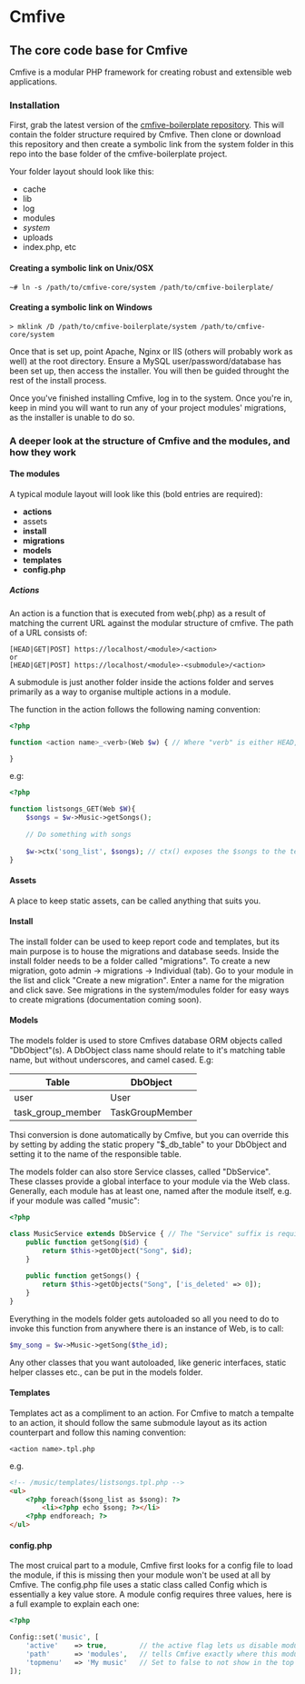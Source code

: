 # Cmfive

## The core code base for Cmfive

Cmfive is a modular PHP framework for creating robust and extensible web applications.

### Installation

First, grab the latest version of the [cmfive-boilerplate repository](https://github.com/2pisoftware/cmfive-boilerplate/archive/master.zip). This will contain the folder structure required by Cmfive. Then clone or download this repository and then create a symbolic link from the system folder in this repo into the base folder of the cmfive-boilerplate project.

Your folder layout should look like this:
 * cache
 * lib
 * log
 * modules
 * _system_
 * uploads
 * index.php, etc
 
#### Creating a symbolic link on Unix/OSX
```
~# ln -s /path/to/cmfive-core/system /path/to/cmfive-boilerplate/
```
#### Creating a symbolic link on Windows
```
> mklink /D /path/to/cmfive-boilerplate/system /path/to/cmfive-core/system
```

Once that is set up, point Apache, Nginx or IIS (others will probably work as well) at the root directory. Ensure a MySQL user/password/database has been set up, then access the installer. You will then be guided throught the rest of the install process.

Once you've finished installing Cmfive, log in to the system. Once you're in, keep in mind you will want to run any of your project modules' migrations, as the installer is unable to do so.

### A deeper look at the structure of Cmfive and the modules, and how they work

#### The modules
A typical module layout will look like this (bold entries are required):
* **actions**
* assets
* **install**
 * **migrations**
* **models**
* **templates**
* **config.php**

##### Actions
An action is a function that is executed from web(.php) as a result of matching the current URL against the modular structure of cmfive. The path of a URL consists of:
```
[HEAD|GET|POST] https://localhost/<module>/<action>
or
[HEAD|GET|POST] https://localhost/<module>-<submodule>/<action>
```

A submodule is just another folder inside the actions folder and serves primarily as a way to organise multiple actions in a module.

The function in the action follows the following naming convention:
```php
<?php

function <action name>_<verb>(Web $w) { // Where "verb" is either HEAD, GET or POST

}
```
e.g:
```php
<?php

function listsongs_GET(Web $W){
	$songs = $w->Music->getSongs();
	
	// Do something with songs
	
	$w->ctx('song_list', $songs); // ctx() exposes the $songs to the template now as the variable "$song_list"
}
```

#### Assets

A place to keep static assets, can be called anything that suits you.

#### Install

The install folder can be used to keep report code and templates, but its main purpose is to house the migrations and database seeds. Inside the install folder needs to be a folder called "migrations". To create a new migration, goto admin -> migrations -> Individual (tab). Go to your module in the list and click "Create a new migration". Enter a name for the migration and click save. See migrations in the system/modules folder for easy ways to create migrations (documentation coming soon).

#### Models

The models folder is used to store Cmfives database ORM objects called "DbObject"(s). A DbObject class name should relate to it's matching table name, but without underscores, and camel cased. E.g:

| Table | DbObject |
|-------|----------|
|user   | User     |
|task_group_member|TaskGroupMember|

Thsi conversion is done automatically by Cmfive, but you can override this by setting by adding the static propery "$\_db_table" to your DbObject and setting it to the name of the responsible table.

The models folder can also store Service classes, called "DbService". These classes provide a global interface to your module via the Web class. Generally, each module has at least one, named after the module itself, e.g. if your module was called "music":
```php
<?php

class MusicService extends DbService { // The "Service" suffix is required
	public function getSong($id) {
		return $this->getObject("Song", $id);
	}
	
	public function getSongs() {
		return $this->getObjects("Song", ['is_deleted' => 0]);
	}
}
```

Everything in the models folder gets autoloaded so all you need to do to invoke this function from anywhere there is an instance of Web, is to call:
```php
$my_song = $w->Music->getSong($the_id);
```

Any other classes that you want autoloaded, like generic interfaces, static helper classes etc., can be put in the models folder.

#### Templates

Templates act as a compliment to an action. For Cmfive to match a tempalte to an action, it should follow the same submodule layout as its action counterpart and follow this naming convention:
```
<action name>.tpl.php
```
e.g.
```html
<!-- /music/templates/listsongs.tpl.php -->
<ul>
	<?php foreach($song_list as $song): ?>
		<li><?php echo $song; ?></li>
	<?php endforeach; ?>
</ul>
```

#### config.php

The most cruical part to a module, Cmfive first looks for a config file to load the module, if this is missing then your module won't be used at all by Cmfive. The config.php file uses a static class called Config which is essentially a key value store. A module config requires three values, here is a full example to explain each one:
```php
<?php

Config::set('music', [
	'active' 	=> true,		// the active flag lets us disable modules that we don't want to use
	'path'		=> 'modules',	// tells Cmfive exactly where this module can be found (Config values are cached)
	'topmenu'	=> 'My music'	// Set to false to not show in the top menu, or set to true to infer the menu name from the name of the module (in this case "Music")
]);

```
